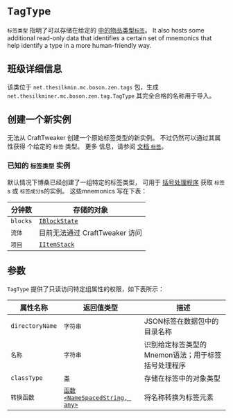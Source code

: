 # `TagType`

`标签类型` 指明了可以存储在给定的 [中的物品类型`标签`](/Mods/Boson/Tags/Tag/)。 It also hosts some additional read-only data that identifies a certain set of mnemonics that help identify a type in a more human-friendly way.

## 班级详细信息
该类位于 `net.thesilkmin.mc.boson.zen.tags` 包，生成 `net.thesilkminer.mc.boson.zen.tag.TagType` 其完全合格的名称用于导入。

## 创建一个新实例
无法从 CraftTweaker 创建一个原始标签类型的新实例。 不过仍然可以通过其属性获得 个给定的 `标签` 类型。 更多 信息，请参阅 [文档 `标签`](/Mods/Boson/Tags/Tag/)。

### 已知的 `标签类型` 实例
默认情况下博桑已经创建了一组特定的标签类型， 可用于 [括号处理程序](/Mods/Boson/Tags/BracketHandler/) 获取 `标签`s 或 `标签成分`s的实例。 这些mnemonics 写在下表：

| 分钟数      | 存储的对象                                         |
| -------- | --------------------------------------------- |
| `blocks` | [`IBlockState`](/Vanilla/Blocks/IBlockState/) |
| `流体`     | 目前无法通过 CraftTweaker 访问                        |
| `项目`     | [`IItemStack`](/Vanilla/Items/IItemStack/)    |

## 参数
`TagType` 提供了只读访问特定组属性的权限，如下表所示：

| 属性名称            | 返回值类型                                                            | 描述                           |
| --------------- | ---------------------------------------------------------------- | ---------------------------- |
| `directoryName` | `字符串`                                                            | JSON标签在数据包中的目录名称             |
| `名称`            | `字符串`                                                            | 识别给定标签类型的Mnemon语法；用于标签括号处理程序 |
| `classType`     | [`类`](/Mods/Boson/Reflection/Class/)                             | 存储在标签中的对象类型                  |
| `转换函数`          | [`函数<NameSpacedString, any>`](/Mods/Boson/Functions/List/) | 将名称转换为标签元素                   |
